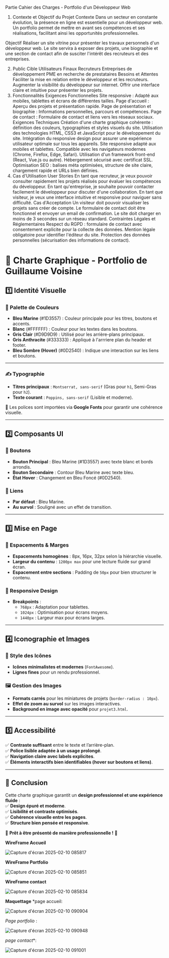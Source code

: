 Partie Cahier des Charges - Portfolio d'un Développeur Web

1. Contexte et Objectif du Projet
Contexte
Dans un secteur en constante évolution, la présence en ligne est essentielle pour un développeur web. Un portfolio permet de mettre en avant ses compétences et ses réalisations, facilitant ainsi les opportunités professionnelles.

Objectif
Réaliser un site vitrine pour présenter les travaux personnels d'un développeur web. Le site servira à exposer des projets, une biographie et une section de contact afin de susciter l'intérêt des recruteurs et des entreprises.

2. Public Cible
Utilisateurs Finaux
Recruteurs
Entreprises de développement
PME en recherche de prestataires
Besoins et Attentes
Faciliter la mise en relation entre le développeur et les recruteurs.
Augmenter la visibilité du développeur sur internet.
Offrir une interface claire et intuitive pour présenter les projets.
3. Fonctionnalités
Exigences Fonctionnelles
Site responsive : Adapté aux mobiles, tablettes et écrans de différentes tailles.
Page d'accueil : Aperçu des projets et présentation rapide.
Page de présentation et biographie : Informations personnelles, parcours et compétences.
Page de contact : Formulaire de contact et liens vers les réseaux sociaux.
Exigences Techniques
Création d'une charte graphique cohérente : définition des couleurs, typographies et styles visuels du site.
Utilisation des technologies HTML, CSS3 et JavaScript pour le développement du site.
Intégration du responsive design pour assurer une expérience utilisateur optimale sur tous les appareils.
Site responsive adapté aux mobiles et tablettes.
Compatible avec les navigateurs modernes (Chrome, Firefox, Edge, Safari).
Utilisation d'un framework front-end (React, Vue.js ou autre).
Hébergement sécurisé avec certificat SSL.
Optimisation SEO : balises méta optimisées, structure de site claire, chargement rapide et URLs bien définies.
4. Cas d'Utilisation
User Stories
En tant que recruteur, je veux pouvoir consulter rapidement les projets réalisés pour évaluer les compétences du développeur.
En tant qu'entreprise, je souhaite pouvoir contacter facilement le développeur pour discuter d'une collaboration.
En tant que visiteur, je veux une interface intuitive et responsive pour naviguer sans difficulté.
Cas d'Acceptation
Un visiteur doit pouvoir visualiser les projets sans créer de compte.
Le formulaire de contact doit être fonctionnel et envoyer un email de confirmation.
Le site doit charger en moins de 3 secondes sur un réseau standard.
Contraintes Légales et Réglementaires
Respect du RGPD : formulaire de contact avec consentement explicite pour la collecte des données.
Mention légale obligatoire pour identifier l'éditeur du site.
Protection des données personnelles (sécurisation des informations de contact).



# 📜 Charte Graphique - Portfolio de Guillaume Voisine  

## 1️⃣ Identité Visuelle  

### 🎨 Palette de Couleurs  
- **Bleu Marine** (#1D3557) : Couleur principale pour les titres, boutons et accents.  
- **Blanc** (#FFFFFF) : Couleur pour les textes dans les boutons.  
- **Gris Clair** (#D9D9D9) : Utilisé pour les arrière-plans principaux.  
- **Gris Anthracite** (#333333) : Appliqué à l'arrriere plan du header et footer.  
- **Bleu Sombre (Hover)** (#0D2540) : Indique une interaction sur les liens et boutons.  

---

### ✍ Typographie  
- **Titres principaux** : `Montserrat, sans-serif` (Gras pour `h1`, Semi-Gras pour `h2`).  
- **Texte courant** : `Poppins, sans-serif` (Lisible et moderne).  

📌 Les polices sont importées via **Google Fonts** pour garantir une cohérence visuelle.  

---

## 2️⃣ Composants UI  

### 🔘 Boutons  
- **Bouton Principal** : Bleu Marine (#1D3557) avec texte blanc et bords arrondis.  
- **Bouton Secondaire** : Contour Bleu Marine avec texte bleu.  
- **État Hover** : Changement en Bleu Foncé (#0D2540).  

### 🔗 Liens  
- **Par défaut** : Bleu Marine.  
- **Au survol** : Souligné avec un effet de transition.  

---

## 3️⃣ Mise en Page  

### 📏 Espacements & Marges  
- **Espacements homogènes** : 8px, 16px, 32px selon la hiérarchie visuelle.  
- **Largeur du contenu** : `1200px max` pour une lecture fluide sur grand écran.  
- **Espacement entre sections** : Padding de `50px` pour bien structurer le contenu.  

### 📱 Responsive Design  
- **Breakpoints** :  
  - `768px` : Adaptation pour tablettes.  
  - `1024px` : Optimisation pour écrans moyens.  
  - `1440px` : Largeur max pour écrans larges.  

---

## 4️⃣ Iconographie et Images  

### 🔲 Style des Icônes  
- **Icônes minimalistes et modernes** (`FontAwesome`).  
- **Lignes fines** pour un rendu professionnel.  

### 🖼 Gestion des Images  
- **Formats carrés** pour les miniatures de projets (`border-radius : 10px`).  
- **Effet de zoom au survol** sur les images interactives.  
- **Background en image avec opacité** pour `projet3.html`.  

---

## 5️⃣ Accessibilité  
✅ **Contraste suffisant** entre le texte et l’arrière-plan.  
✅ **Police lisible adaptée à un usage prolongé**.  
✅ **Navigation claire avec labels explicites**.  
✅ **Éléments interactifs bien identifiables (hover sur boutons et liens)**.  

---

## 📌 Conclusion  
Cette charte graphique garantit un **design professionnel et une expérience fluide** :  
✅ **Design épuré et moderne**.  
✅ **Lisibilité et contraste optimisés**.  
✅ **Cohérence visuelle entre les pages**.  
✅ **Structure bien pensée et responsive**.  

🚀 **Prêt à être présenté de manière professionnelle !** 🎯  



**WireFrame Accueil**

![Capture d'écran 2025-02-10 085817](https://github.com/user-attachments/assets/bb35ea1e-8c89-4049-8f57-b248a8de7478)

**WireFrame Portfolio**

![Capture d'écran 2025-02-10 085851](https://github.com/user-attachments/assets/13e28065-a536-492d-ae36-204b316b2748)

**WireFrame contact**

![Capture d'écran 2025-02-10 085834](https://github.com/user-attachments/assets/9f14671d-0dfb-490a-be8f-0aee2a0c02bb)


**Maquettage**
*page accueil:

![Capture d'écran 2025-02-10 090904](https://github.com/user-attachments/assets/1cf48d97-c804-4e46-b51d-df82da43156f)


*Page portfolio* :

![Capture d'écran 2025-02-10 090948](https://github.com/user-attachments/assets/b5c5bc63-6808-4236-ad6e-080a103600d4)


*page contact**:

![Capture d'écran 2025-02-10 091001](https://github.com/user-attachments/assets/1aed1169-910d-4532-b5e2-fa5202a8c7fc)

